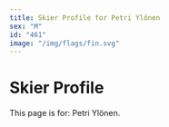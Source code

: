 ```yaml
---
title: Skier Profile for Petri Ylönen
sex: "M"
id: "461"
image: "/img/flags/fin.svg" 
---
```


# Skier Profile

This page is for: Petri Ylönen.
    